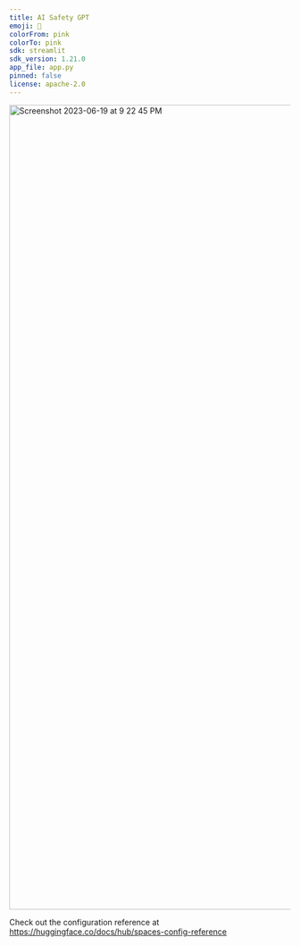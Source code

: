 ```yaml
---
title: AI Safety GPT
emoji: 🐢
colorFrom: pink
colorTo: pink
sdk: streamlit
sdk_version: 1.21.0
app_file: app.py
pinned: false
license: apache-2.0
---
```


<img width="1440" alt="Screenshot 2023-06-19 at 9 22 45 PM" src="https://github.com/AyushGupta235/AISafetyGPT/assets/64430119/c859f042-bea8-452c-b529-febeca5fe633">

Check out the configuration reference at https://huggingface.co/docs/hub/spaces-config-reference
